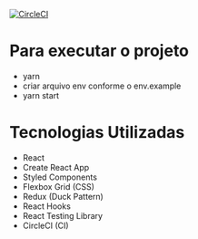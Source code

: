 [![CircleCI](https://circleci.com/gh/JandersonConstantino/json-placeholder-albums.svg?style=svg)](https://circleci.com/gh/JandersonConstantino/json-placeholder-albums)

# Para executar o projeto
- yarn
- criar arquivo env conforme o env.example
- yarn start

# Tecnologias Utilizadas
- React
- Create React App
- Styled Components
- Flexbox Grid (CSS)
- Redux (Duck Pattern)
- React Hooks
- React Testing Library
- CircleCI (CI)
